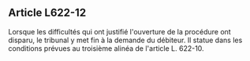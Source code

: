Article L622-12
----
Lorsque les difficultés qui ont justifié l'ouverture de la procédure ont
disparu, le tribunal y met fin à la demande du débiteur. Il statue dans les
conditions prévues au troisième alinéa de l'article L. 622-10.
